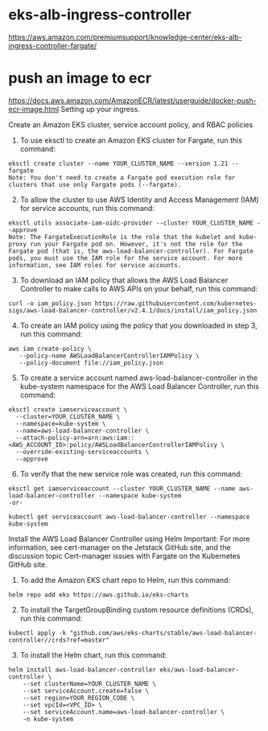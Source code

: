 # eks-alb-ingress-controller

https://aws.amazon.com/premiumsupport/knowledge-center/eks-alb-ingress-controller-fargate/


# push an image to ecr 

https://docs.aws.amazon.com/AmazonECR/latest/userguide/docker-push-ecr-image.html
Setting up your ingress.

Create an Amazon EKS cluster, service account policy, and RBAC policies
1.    To use eksctl to create an Amazon EKS cluster for Fargate, run this command:
```
eksctl create cluster --name YOUR_CLUSTER_NAME --version 1.21 --fargate
Note: You don't need to create a Fargate pod execution role for clusters that use only Fargate pods (--fargate).
```
2.    To allow the cluster to use AWS Identity and Access Management (IAM) for service accounts, run this command:
```
eksctl utils associate-iam-oidc-provider --cluster YOUR_CLUSTER_NAME --approve
Note: The FargateExecutionRole is the role that the kubelet and kube-proxy run your Fargate pod on. However, it's not the role for the Fargate pod (that is, the aws-load-balancer-controller). For Fargate pods, you must use the IAM role for the service account. For more information, see IAM roles for service accounts.
```
3.    To download an IAM policy that allows the AWS Load Balancer Controller to make calls to AWS APIs on your behalf, run this command:
```
curl -o iam_policy.json https://raw.githubusercontent.com/kubernetes-sigs/aws-load-balancer-controller/v2.4.1/docs/install/iam_policy.json
```

4.    To create an IAM policy using the policy that you downloaded in step 3, run this command:
```
aws iam create-policy \
   --policy-name AWSLoadBalancerControllerIAMPolicy \
   --policy-document file://iam_policy.json
```

5.    To create a service account named aws-load-balancer-controller in the kube-system namespace for the AWS Load Balancer Controller, run this command:
```
eksctl create iamserviceaccount \
  --cluster=YOUR_CLUSTER_NAME \
  --namespace=kube-system \
  --name=aws-load-balancer-controller \
  --attach-policy-arn=arn:aws:iam::<AWS_ACCOUNT_ID>:policy/AWSLoadBalancerControllerIAMPolicy \
  --override-existing-serviceaccounts \
  --approve
```
6.    To verify that the new service role was created, run this command:

```
eksctl get iamserviceaccount --cluster YOUR_CLUSTER_NAME --name aws-load-balancer-controller --namespace kube-system
-or-

kubectl get serviceaccount aws-load-balancer-controller --namespace kube-system
```
Install the AWS Load Balancer Controller using Helm
Important: For more information, see cert-manager on the Jetstack GitHub site, and the discussion topic Cert-manager issues with Fargate on the Kubernetes GitHub site.

1.    To add the Amazon EKS chart repo to Helm, run this command:
```
helm repo add eks https://aws.github.io/eks-charts
```

2.    To install the TargetGroupBinding custom resource definitions (CRDs), run this command:
```
kubectl apply -k "github.com/aws/eks-charts/stable/aws-load-balancer-controller//crds?ref=master"
```

3.    To install the Helm chart, run this command:
```
helm install aws-load-balancer-controller eks/aws-load-balancer-controller \
    --set clusterName=YOUR_CLUSTER_NAME \
    --set serviceAccount.create=false \
    --set region=YOUR_REGION_CODE \
    --set vpcId=<VPC_ID> \
    --set serviceAccount.name=aws-load-balancer-controller \
    -n kube-system
```
